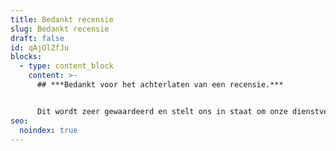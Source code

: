 ```yaml
---
title: Bedankt recensie
slug: Bedankt recensie
draft: false
id: qAjOlZfJu
blocks:
  - type: content_block
    content: >-
      ## ***Bedankt voor het achterlaten van een recensie.***


      Dit wordt zeer gewaardeerd en stelt ons in staat om onze dienstverlening naar een hoger niveau te tillen.
seo:
  noindex: true
---
```

